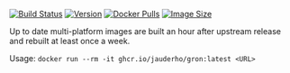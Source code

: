 
[![Build Status](https://github.com/jauderho/dockerfiles/workflows/gron/badge.svg)](https://github.com/jauderho/dockerfiles/actions)
[![Version](https://img.shields.io/docker/v/jauderho/gron/latest)](https://github.com/tomnomnom/gron)
[![Docker Pulls](https://img.shields.io/docker/pulls/jauderho/gron)](https://hub.docker.com/r/jauderho/gron/)
[![Image Size](https://img.shields.io/docker/image-size/jauderho/gron/latest)](https://hub.docker.com/r/jauderho/gron/)

Up to date multi-platform images are built an hour after upstream release and rebuilt at least once a week.

Usage: `docker run --rm -it ghcr.io/jauderho/gron:latest <URL>`
